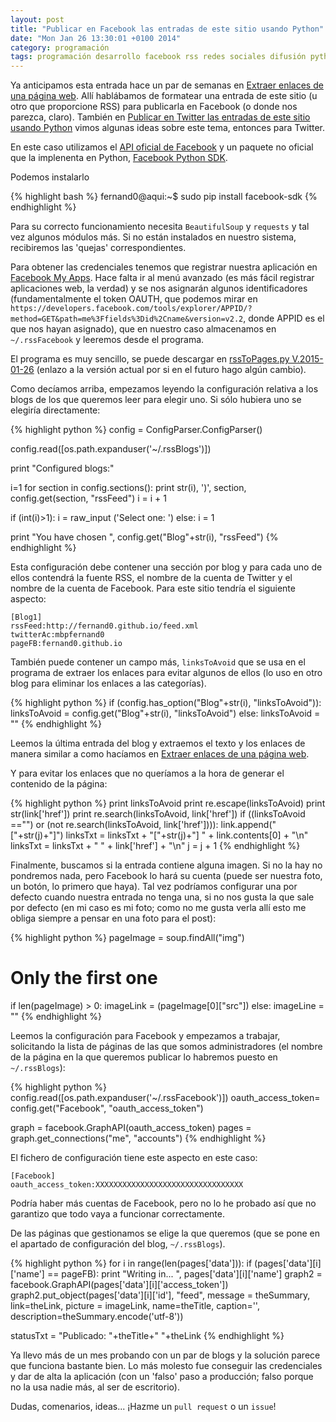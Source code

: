 ```yaml
---
layout: post
title: "Publicar en Facebook las entradas de este sitio usando Python"
date: "Mon Jan 26 13:30:01 +0100 2014"
category: programación
tags: programación desarrollo facebook rss redes sociales difusión python api
---
```


Ya anticipamos esta entrada hace un par de semanas en [Extraer enlaces de una página web](http://fernand0.github.io/Extraer-Enlaces-De-Una-Pagina-Web/). Allí hablábamos de formatear una entrada de este sitio (u otro que proporcione RSS) para publicarla en Facebook (o donde nos parezca, claro). 
También en [Publicar en Twitter las entradas de este sitio usando Python](http://fernand0.github.io/publicar-en-twitter-las-entradas-de-este-sitio/) vimos algunas ideas sobre este tema, entonces para Twitter. 

En este caso utilizamos el [API oficial de Facebook](https://developers.facebook.com/) y un paquete no oficial que la implenenta en Python, [Facebook Python SDK](https://github.com/pythonforfacebook/facebook-sdk). 

Podemos instalarlo 

{% highlight bash %}
fernand0@aqui:~$ sudo pip install facebook-sdk
{% endhighlight %}

Para su correcto funcionamiento necesita `BeautifulSoup` y `requests` y tal vez algunos módulos más. Si no están instalados en nuestro sistema, recibiremos las 'quejas' correspondientes.

Para obtener las credenciales tenemos que registrar nuestra aplicación en [Facebook My Apps](https://developers.facebook.com/apps/). Hace falta ir al menú avanzado (es más fácil registrar aplicaciones web, la verdad) y se nos asignarán algunos identificadores  (fundamentalmente el token OAUTH, que podemos mirar en `https://developers.facebook.com/tools/explorer/APPID/?method=GET&path=me%3Ffields%3Did%2Cname&version=v2.2`, donde APPID es el que nos hayan asignado), que en nuestro caso almacenamos en  `~/.rssFacebook` y leeremos desde el programa.

El programa es muy sencillo, se puede descargar en [rssToPages.py V.2015-01-26](https://github.com/fernand0/scripts/blob/a29e021e9b73378ae554411c1e5117beccc50b26/rssToPages.py) (enlazo a la versión actual por si en el futuro hago algún cambio).  

Como decíamos arriba, empezamos leyendo la configuración relativa a los blogs de los que queremos leer para elegir uno. Si sólo hubiera uno se elegiría directamente: 

{% highlight python %}
config = ConfigParser.ConfigParser()

config.read([os.path.expanduser('~/.rssBlogs')])

print "Configured blogs:"

i=1
for section in config.sections():
	print str(i), ')', section, config.get(section, "rssFeed")
	i = i + 1

if (int(i)>1):
	i = raw_input ('Select one: ')
else:
	i = 1

print "You have chosen ", config.get("Blog"+str(i), "rssFeed")
{% endhighlight %}


Esta configuración debe contener una sección por blog y para cada uno de ellos contendrá la fuente RSS, el nombre de la cuenta de Twitter y el nombre de la cuenta de Facebook. Para este sitio tendría el siguiente aspecto:


	[Blog1]
	rssFeed:http://fernand0.github.io/feed.xml
	twitterAc:mbpfernand0
	pageFB:fernand0.github.io

También puede contener un campo más, `linksToAvoid` que se usa en el programa de extraer los enlaces para evitar algunos de ellos (lo uso en otro blog para eliminar los enlaces a las categorías).

{% highlight python %}
if (config.has_option("Blog"+str(i), "linksToAvoid")):
	linksToAvoid = config.get("Blog"+str(i), "linksToAvoid")
else:
	linksToAvoid = ""
{% endhighlight %}

Leemos la última entrada del blog y extraemos el texto y los enlaces de manera similar a como hacíamos en [Extraer enlaces de una página web](http://fernand0.github.io/Extraer-Enlaces-De-Una-Pagina-Web/).  

Y para evitar los enlaces que no queríamos a la hora de generar el contenido de la página:

{% highlight python %}
		print linksToAvoid
		print re.escape(linksToAvoid)
		print str(link['href'])
		print re.search(linksToAvoid, link['href'])
		if ((linksToAvoid =="") 
			or (not re.search(linksToAvoid, link['href']))):
			link.append(" ["+str(j)+"]")
			linksTxt = linksTxt + "["+str(j)+"] " + link.contents[0] + "\n"
			linksTxt = linksTxt + "    " + link['href'] + "\n"
			j =  j + 1
{% endhighlight %}

Finalmente, buscamos si la entrada contiene alguna imagen. Si no la hay no pondremos nada, pero Facebook lo hará su cuenta (puede ser nuestra foto, un botón, lo primero que haya). 
Tal vez podríamos configurar una por defecto cuando nuestra entrada no tenga una, si no nos gusta la que sale por defecto (en mi caso es mi foto; como no me gusta verla allí esto me obliga siempre a pensar en una foto para el post):

{% highlight python %}
pageImage = soup.findAll("img")
#  Only the first one
if len(pageImage) > 0:
	imageLink = (pageImage[0]["src"])
else:
	imageLine = ""
{% endhighlight %}

Leemos la configuración para Facebook y empezamos a trabajar, solicitando la lista de páginas de las que somos administradores (el nombre de la página en la que queremos publicar lo habremos puesto en `~/.rssBlogs`):

{% highlight python %}
config.read([os.path.expanduser('~/.rssFacebook')])
oauth_access_token= config.get("Facebook", "oauth_access_token")

graph = facebook.GraphAPI(oauth_access_token)
pages = graph.get_connections("me", "accounts")
{% endhighlight %}

El fichero de configuración tiene este aspecto en este caso:

	[Facebook]
	oauth_access_token:XXXXXXXXXXXXXXXXXXXXXXXXXXXXXXXXX

Podría haber más cuentas de Facebook, pero no lo he probado así que no garantizo que todo vaya a funcionar correctamente. 

De las páginas que gestionamos se elige la que queremos (que se pone en el apartado de configuración del blog, `~/.rssBlogs`).

{% highlight python %}
for i in range(len(pages['data'])):
	if (pages['data'][i]['name'] == pageFB):
		print "Writing in... ", pages['data'][i]['name']
		graph2 = facebook.GraphAPI(pages['data'][i]['access_token'])
		graph2.put_object(pages['data'][i]['id'], 
			"feed", message = theSummary, link=theLink, 
			picture = imageLink, 
			name=theTitle, caption='',
			description=theSummary.encode('utf-8'))

statusTxt = "Publicado: "+theTitle+" "+theLink
{% endhighlight %}

Ya llevo más de un mes probando con un par de blogs y la solución parece que funciona bastante bien. Lo más molesto fue conseguir las credenciales y dar de alta la aplicación (con un 'falso' paso a producción; falso porque no la usa nadie más, al ser de escritorio).

Dudas, comenarios, ideas... ¡Hazme un `pull request` o un `issue`!
 
